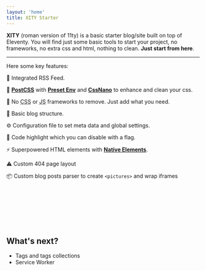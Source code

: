 ```yaml
---
layout: 'home'
title: XITY Starter
---
```


**XITY** (roman version of 11ty) is a basic starter blog/site built on top of Eleventy. You will find just some basic tools to start your project, no frameworks, no extra css and html, nothing to clean. **Just start from here**.

---

Here some key features:

📰 Integrated RSS Feed.

💅 [**PostCSS**](https://postcss.org) with [**Preset Env**](https://preset-env.cssdb.org) and [**CssNano**](https://cssnano.co) to enhance and clean your css.

🏅 No <abbr title="Cascade Style Sheet">CSS</abbr> or <abbr title="Javascript">JS</abbr> frameworks to remove. Just add what you need.

📝 Basic blog structure.

⚙️ Configuration file to set meta data and global settings.

🎨 Code highlight which you can disable with a flag.

⚡️ Superpowered HTML elements with [**Native Elements**](https://native-elements.stackblitz.io).

⚠️ Custom 404 page layout

📦 Custom blog posts parser to create `<pictures>` and wrap iframes

<br style="line-height: 100px;" />

## What's next?

- Tags and tags collections
- Service Worker
